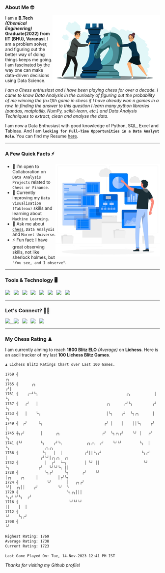 ### About Me 🤓
<img align="right" alt="Coding" width="350" src="https://github.com/Laxman-Lakhan/Laxman-Lakhan/blob/master/Assets/Chess_Vector.jpg">   

I am a **B.Tech** _**(Chemical Engineering)**_ **Graduate(2022) from IIT (BHU), Varanasi**. I am a problem solver, and figuring out the better way of doing things keeps me going. I am fascinated by the way one can make data-driven decisions using Data Science. 

_I am a Chess enthusiast and I have been playing chess for over a decade. I came to know Data Analysis in the curiosity of figuring out the probability of me winning the (n+1)th game in chess if I have already won n games in a row. In finding the answer to this question I learn many python libraries (pandas, matplotlib, NumPy, scikit-learn, etc.) and Data Analysis Techniques to extract, clean and analyse the data._

I am now a Data Enthusiast with good knowledge of Python, SQL, Excel and Tableau. And I am **`looking for Full-Time Opportunities in a Data Analyst Role`**. You can find my Resume
 [here](https://drive.google.com/file/d/1UIOoogRLj5eGQFQBkuvMmTISZVdl2Ok7/view?usp=sharing).


---

### A Few Quick Facts ⚡️
<img align="right" alt="Coding" width="340" src="https://github.com/Laxman-Lakhan/Laxman-Lakhan/blob/master/Assets/Data_Vector.jpg">   

- 🤝 I’m open to Collaboration on `Data Analysis Projects` related to `Chess or Finance`.
- 📖 Currently improving my `Data Visualisation (Tableau)` skills and learning about `Machine Learning`.
- 💬 Ask me about [`Chess`](https://lichess.org/@/YourKingIsInDanger), `Data Analysis` and `Marvel Universe`.
- ⚡️ Fun fact: I have great observing skills, not like sherlock holmes, but `"You see, and I observe"`.

---
### Tools & Technology 🖥

<img src="https://img.shields.io/badge/Python-white?logo=Python&logoColor=ColorName&style=ShieldStyle" /> &nbsp;
<img src="https://img.shields.io/badge/MySQL-white?logo=MySQL&logoColor=ColorName&style=ShieldStyle" /> &nbsp;
<img src="https://img.shields.io/badge/Tableau-white?logo=Tableau&logoColor=ColorName&style=ShieldStyle" /> &nbsp;
<img src="https://img.shields.io/badge/Excel-white?logo=Microsoft+Excel&logoColor=196F3D&style=ShieldStyle" /> &nbsp;
<img src="https://img.shields.io/badge/Jupyter-white?logo=Jupyter&logoColor=ColorName&style=ShieldStyle" /> &nbsp;
<img src="https://img.shields.io/badge/pandas-white?logo=Pandas&logoColor=000080&style=ShieldStyle" /> &nbsp;
<img src="https://img.shields.io/badge/numpy-white?logo=Numpy&logoColor=85C1E9&style=ShieldStyle" /> &nbsp;
<img src="https://img.shields.io/badge/scikit learn-white?logo=Scikit+Learn&logoColor=ColorName&style=ShieldStyle" /> &nbsp;



---

### Let's Connect? 🫳🏻

<a href="mailto:laxmansingh.lakhan@gmail.com"> <img src="https://img.icons8.com/fluent/48/000000/gmail.png" width="3.5%"/> &nbsp;
[<img src="https://img.icons8.com/color/48/000000/linkedin.png" width="3.5%"/>](https://www.linkedin.com/in/laxman-lakhan/)  &nbsp;
[<img src="https://img.icons8.com/fluent/48/000000/facebook-new.png" width="3.5%"/>](https://www.facebook.com/s.laxmanlakhan/)  &nbsp;
[<img src="https://img.icons8.com/fluent/48/000000/instagram-new.png" width="3.5%"/>](https://www.instagram.com/laxman.lakhan/)  &nbsp;
[<img src="https://img.icons8.com/color/48/000000/twitter.png" width="3.5%"/>](https://twitter.com/laxman__lakhan)  &nbsp;

 ---
  
### My Chess Rating ♟
  
I am currently aiming to reach **1800 Blitz ELO** *(Average)* on **Lichess**. Here is an ascii tracker of my last **100 Lichess Blitz Games**.

  ```
  ♟︎ 𝙻𝚒𝚌𝚑𝚎𝚜𝚜 𝙱𝚕𝚒𝚝𝚣 𝚁𝚊𝚝𝚒𝚗𝚐𝚜 𝙲𝚑𝚊𝚛𝚝 𝚘𝚟𝚎𝚛 𝙻𝚊𝚜𝚝 𝟷00 𝙶𝚊𝚖𝚎𝚜.
  
1769 ┤                                                               ╭╮
1765 ┤      ╭╮                                                      ╭╯│
1761 ┤    ╭─╯╰╮                                        ╭╮           │ ╰╮
1757 ┤   ╭╯   │                               ╭╮      ╭╯╰╮         ╭╯  ╰╮
1753 ┤   │    ╰╮                              │╰╮    ╭╯  ╰╮╭╮      │    ╰╮
1749 ┤  ╭╯     ╰╮                            ╭╯ │    │    ││╰╮    ╭╯     │
1745 ┼╮╭╯       │      ╭╮                   ╭╯  ╰╮╭╮╭╯    ╰╯ │   ╭╯      ╰╮
1741 ┤╰╯        ╰╮    ╭╯╰╮           ╭╮╭╮  ╭╯    ╰╯╰╯        ╰╮  │        ╰╮                ╭╮╭╮
1736 ┤           ╰╮   │  │          ╭╯││╰╮╭╯                  ╰╮╭╯         │               ╭╯╰╯│╭╮╭╮  ╭╮
1732 ┤            │  ╭╯  ╰─╮        │ ╰╯ ││                    ╰╯          ╰╮             ╭╯   ╰╯╰╯╰╮ ││
1728 ┤            ╰╮╭╯     ╰╮      ╭╯    ╰╯                                 │╭╮    ╭╮     │         │╭╯╰╮
1724 ┤             ╰╯       │   ╭╮╭╯                                        ╰╯│  ╭╮││    ╭╯         ╰╯  ╰
1720 ┤                      ╰╮╭╮│││                                           ╰╮╭╯╰╯╰╮  ╭╯
1716 ┤                       ╰╯╰╯╰╯                                            ││    │  │
1712 ┤                                                                         ╰╯    ╰╮╭╯
1708 ┤                                                                                ╰╯ 

Highest Rating: 1769
Average Rating: 1738
Current Rating: 1723 

Last Game Played On: Tue, 14-Nov-2023 12:41 PM IST
  ```
  
  
*Thanks for visiting my Github profile!*
